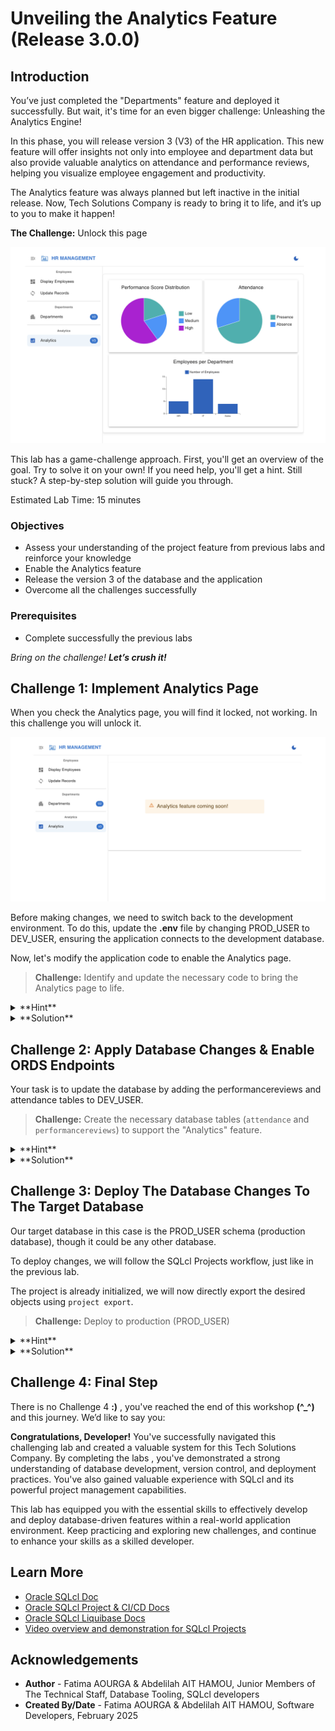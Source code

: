 # Unveiling the Analytics Feature (Release 3.0.0)

## Introduction

You’ve just completed the "Departments" feature and deployed it successfully. But wait, it's time for an even bigger challenge: Unleashing the Analytics Engine!

In this phase, you will release version 3 (V3) of the HR application. This new feature will offer insights not only into employee and department data but also provide valuable analytics on attendance and performance reviews, helping you visualize employee engagement and productivity.

The Analytics feature was always planned but left inactive in the initial release. Now, Tech Solutions Company is ready to bring it to life, and it’s up to you to make it happen!

**The Challenge:** Unlock this page

![Analytics page working](./images/analytics-page-works.png " ")

This lab has a game-challenge approach. First, you'll get an overview of the goal. Try to solve it on your own! If you need help, you'll get a hint. Still stuck? A step-by-step solution will guide you through.

Estimated Lab Time: 15 minutes

### **Objectives**

* Assess your understanding of the project feature from previous labs and reinforce your knowledge
* Enable the Analytics feature
* Release the version 3 of the database and the application
* Overcome all the challenges successfully

### **Prerequisites**

* Complete successfully the previous labs

*Bring on the challenge! **Let’s crush it!***

## Challenge 1: Implement Analytics Page

When you check the Analytics page, you will find it locked, not working. In this challenge you will unlock it.

![Analytics page not working](./images/analytics-not-working.png " ")

Before making changes, we need to switch back to the development environment. To do this, update the **.env** file by changing PROD\_USER to DEV\_USER, ensuring the application connects to the development database.

Now, let's modify the application code to enable the Analytics page.

> **Challenge:** Identify and update the necessary code to bring the Analytics page to life.

<details><summary>**Hint**</summary>
    Remember where we made the change for the Departments page? Go to the same place—you’ll find the required change just below it, similar to what you did for Departments.
</details>

<details><summary>**Solution**</summary>

1. From the app folder, navigate to the pages

    ![Analytics code location](./images/analytics-code-location.png " ")

2. Double click on the pages folder then the 'HRPageContentSwitcher.tsx' file

3. Find Analytics change location in the code (line 71)

    ![Identify code change](./images/where-to-change-in-code.png " ")

4. Implement Analytics by removing the line 73 and uncomment line 74 just below

    ![Implement the change](./images/code-change-done.png " ")

5. Refresh the application and go to the Analytics section. It should appear now

    ![Analytics page appearing just for Emp per Dep](./images/analytics-appears-just-for-emp-dep.png " ")

>**Note:** If you lost your application window, run it again as you did the first time.

As you can see, only the Employees per Department analytics is working—the others are not. This is because the performancereviews and attendance tables are missing and haven’t been created yet.

</details>

## Challenge 2: Apply Database Changes & Enable ORDS Endpoints

Your task is to update the database by adding the performancereviews and attendance tables to DEV_USER.

<!-- In this challenge, you will apply new database changes by adding the performancereviews and attendance tables to DEV_USER. -->

> **Challenge:** Create the necessary database tables (`attendance` and `performancereviews`) to support the "Analytics" feature.

<details><summary>**Hint**</summary>

Run the SQL scripts (attendance\_table.sql and performancereviews\_table.sql) from the scripts folder to create the required tables and populate them with data, just as you did earlier for the departments table. Once the tables are created, make sure to enable the REST endpoints for both tables to allow API access (If you need a refresher, refer to **Lab 1 → Task 4**).

</details>

<details><summary>**Solution**</summary>

1. **Step 1: Connect to DEV_USER**
    * **Using SQLcl:**
            ```sql
                connect DEV_USER/[PASSWORD]
                ```
    * **Using SQL Developer Web:**
    Signin with DEV_USER credentials

2. **Step 2: Create Tables**

    * **Using SQLcl:**

        * Make sure you are in the scripts directory.

        * Execute the attendance\_table.sql and performancereviews\_table.sql

            ```sql
            <copy>
                @attendance_table.sql
            </copy>
            ```

            ```sql
            <copy>
                @performancereviews_table.sql
            </copy>
            ```

    * **Using SQL Developer Web:**

        Copy and past the content of the tabes scripts to SQL Developer Web sql worksheet and run the script.

3. **Step 3: Enable ORDS Endpoints For The New Tables**

    To make the Attendance and PerformanceReviews tables in PROD\_USER accessible as REST endpoints, repeat the steps you followed for DEV\_USER in **Lab 1 → Task 4**.

    * Open Database Actions
    * Connect as DEV_USER
    * Locate the Departments table, right-click on it.
    * Select REST, then click Enable.

4. **Step 3: Refresh the application**

    Refresh the application window to view the Analytics page with the data.

    ![Analytics page working](./images/analytics-page-works.png " ")

</details>

## Challenge 3: Deploy The Database Changes To The Target Database

Our target database in this case is the PROD_USER schema (production database), though it could be any other database.

To deploy changes, we will follow the SQLcl Projects workflow, just like in the previous lab.

The project is already initialized, we will now directly export the desired objects using `project export`.

> **Challenge:** Deploy to production (PROD_USER)

<details><summary>**Hint**</summary>
Follow the same steps as in the previous lab (starting from `project export`), applying **project** commands until you deploy and get the Analytics feature working.

</details>

<details><summary>**Solution**</summary>

1. Change the username in the .env file from DEV\_USER to PROD\_USER.
2. Refresh the application window. Only the "Employees per Department" chart appears since PROD_USER lacks the two new tables. You'll fix this with **project** commands.
3. In SQLcl, connect as DEV_USER and navigate to the application folder `sqlcl-project-react-app`.
        ```sql
    <copy>
        connect DEV_USER/[PASSWORD]
    </copy>
        ```
        ```sql
    <copy>
        cd /home/oracle/assets/workshops/sqlcl-projects-react-app
    </copy>
        ```
4. Create a new branch from the main branch and check out to it for upcoming changes.
        ```sql
        <copy>
            !git checkout -b Ticket-2-Analytics
        </copy>
        ```
5. Export the new objects from DEV_USER.
    ```sql
    <copy>
        project export -objects attendance,performancereviews -verbose
    </copy>
        ```
    <!--![Project-export](./images/project-export.png " ")-->
6. Add, commit then stage

    * Add and commit your changes

        ```sql
        <copy>
            !git add --all
        </copy>
        ```

        ```sql
        <copy>
            !git commit -m "Add attendance and performancereviews tables"
        </copy>
        ```

        ```sql
        <copy>
            project stage -verbose
        </copy>
        ```
        <!--![Git add and commit](./images/git-add-commit.png " ")
        ![Project stage](./images/project-stage.png " ")-->

7. Add custom scripts using add-custom sub-command of stage command.

    * Add custom script for **attendance** table.

        ```sql
        <copy>
            project stage add-custom -file att_data.sql -verbose
        </copy>
        ```

    * Add custom script for **performancereviews** table.

        ```sql
        <copy>
            project stage add-custom -file perf_data.sql -verbose
        </copy>
        ```

    Copy the inserts from the tables sql files in the scripts folder and paste them into the newly created custom scripts (attendance inserts in the att\_data.sql custom file and performancereviews inserts in the perf_data.sql custom file), just as you did previously with dept\_data.sql.

8. Add and commit.

    ```sql
    <copy>
        !git add --all
    </copy>
    ```

    ```sql
    <copy>
        !git commit -m "Add stage files"
    </copy>
    ```

9. Checkout to main and then merge the previous branch to it.

    ```sql
    <copy>
        !git checkout main
    </copy>
    ```

    ```sql
    <copy>
        !git merge Ticket-2-Analytics
    </copy>
    ```

    <!--![Merge to main](./images/merge-to-main.png " ")-->

10. Project release and gen-artifact

    * Project release

    ```sql
    <copy>
        project release -version 3.0.0 -verbose
    </copy>
    ```

    * Add and commit

    ```sql
    <copy>
        !git add .
    </copy>
    ```

    ```sql
    <copy>
        !git commit -m "Release 3.0.0"
    </copy>
    ```

    <!--![Project release](./images/project-release.png " ")-->
    * Project gen-artifact

    ```sql
    <copy>
        project gen-artifact -verbose
    </copy>
    ```
    <!--![Project-gen-artifact](./images/project-gen-artifact.png " ")-->

11. Connect to PROD_USER and run the deploy command to apply the changes.

    ```sql
    <copy>
        connect PROD_USER/[PASSWORD]
    </copy>
    ```

    ```sql
    <copy>
        project deploy -file artifact/HrManager-3.O.0.zip  -verbose
    </copy>
    ```

12. Enable ORDS Endpoints

    To **enable** the **REST endpoints** for the **Attendance** and **PerformanceReviews** tables in PROD\_USER, follow the same procedure you used for DEV\_USER in Lab 2 → Task 3.

    * Open Database Actions
    * Connect as PROD_USER
    * Locate the Departments table, right-click on it.
    * Select REST, then click Enable.

13. Refresh the application. The Analytics page should work correctly in production environment.

![Analytics page working](./images/analytics-page-works.png " ")

</details>

## Challenge 4: Final Step

There is no Challenge 4 **:)** , you've reached the end of this workshop **(^_^)** and this journey. We’d like to say you:

**Congratulations, Developer!** You've successfully navigated this challenging lab and created a valuable system for this Tech Solutions Company. By completing the labs , you've demonstrated a strong understanding of database development, version control, and deployment practices. You've also gained valuable experience with SQLcl and its powerful project management capabilities.

This lab has equipped you with the essential skills to effectively develop and deploy database-driven features within a real-world application environment. Keep practicing and exploring new challenges, and continue to enhance your skills as a skilled developer.

## Learn More

* [Oracle SQLcl Doc](https://docs.oracle.com/en/database/oracle/sql-developer-command-line/24.3/sqcug/working-sqlcl.html)
* [Oracle SQLcl Project & CI/CD Docs](https://docs.oracle.com/en/database/oracle/sql-developer-command-line/24.3/sqcug/database-application-ci-cd.html#GUID-6A942F42-A365-4FF2-9D05-6DC2A0740D24)
* [Oracle SQLcl Liquibase Docs](https://docs.oracle.com/en/database/oracle/sql-developer-command-line/24.3/sqcug/using-liquibase.html)
* [Video overview and demonstration for SQLcl Projects](https://youtu.be/qCc-f24HLCU?si=3z-aRBdzu_QhixJ9&t=182)

## Acknowledgements

* **Author** - Fatima AOURGA & Abdelilah AIT HAMOU, Junior Members of The Technical Staff, Database Tooling, SQLcl developers
* **Created By/Date** - Fatima AOURGA & Abdelilah AIT HAMOU, Software Developers, February 2025